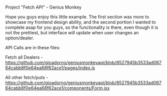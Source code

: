 Project "Fetch API" - Genius Monkey

Hope you guys enjoy this little example. The first section was more to showcase my frontend design ability, and the second portion I wanted to complete asap for you guys, so the functionality is there, even though it is not the prettiest, but interface will update when user changes an option/dealer.

API Calls are in these files:

Fetch all Dealers - https://github.com/gioadorno/geniusmonkeyapi/blob/8527945b3533ad06764cabb8f0e64ea68f62ace1/pages/index.js

All other fetch/puts - https://github.com/gioadorno/geniusmonkeyapi/blob/8527945b3533ad06764cabb8f0e64ea68f62ace1/components/Form.jsx

